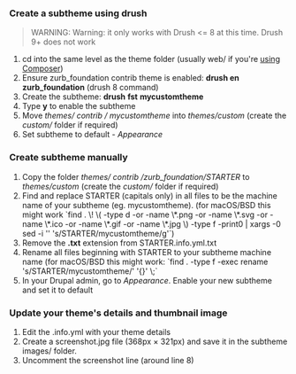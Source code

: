 ### Create a subtheme using drush

<!-- note-warning -->
> WARNING: Warning: it only works with Drush &lt;= 8 at this time. Drush 9+ does not work

1. cd into the same level as the theme folder (usually web/ if you're [using Composer](https://www.drupal.org/docs/develop/using-composer/using-composer-to-manage-drupal-site-dependencies))
2. Ensure zurb\_foundation contrib theme is enabled: **drush en zurb\_foundation** (drush 8 command)
3. Create the subtheme: **drush** **fst** **mycustomtheme**
4. Type **y** to enable the subtheme
5. Move _themes/_ _contrib_ _/_ _mycustomtheme_ into _themes/custom_ (create the _custom/_ folder if required)
6. Set subtheme to default - _Appearance_

### Create subtheme manually

1. Copy the folder _themes/_ _contrib_ _/zurb\_foundation/STARTER_ to _themes/custom_ (create the _custom/_ folder if required)
2. Find and replace STARTER (capitals only) in all files to be the machine name of your subtheme (eg. mycustomtheme). (for macOS/BSD this might work \`find . \\! \\( -type d -or -name \\\*.png -or -name \\\*.svg -or -name \\\*.ico -or -name \\\*.gif -or -name \\\*.jpg \\) -type f -print0 | xargs -0 sed -i '' 's/STARTER/mycustomtheme/g'\`)
3. Remove the **.txt** extension from STARTER.info.yml.txt
4. Rename all files beginning with STARTER to your subtheme machine name (for macOS/BSD this might work: \`find . -type f -exec rename 's/STARTER/mycustomtheme/' '{}' \\;\`
5. In your Drupal admin, go to _Appearance_. Enable your new subtheme and set it to default

### Update your theme's details and thumbnail image

1. Edit the .info.yml with your theme details
2. Create a screenshot.jpg file (368px × 321px) and save it in the subtheme images/ folder.
3. Uncomment the screenshot line (around line 8)